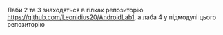 Лаби 2 та 3 знаходяться в гілках репозиторію https://github.com/Leonidius20/AndroidLab1,
а лаба 4 у підмодулі цього репозиторію
